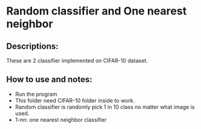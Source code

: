 # Random classifier and One nearest neighbor
## Descriptions:
These are 2 classifier implemented on CIFAR-10 dataset.
## How to use and notes:
- Run the program
- This folder need CIFAR-10 folder inside to work.
- Random classifier is randomly pick 1 in 10 class no matter what image is used.
- 1-nn: one nearest neighbor classifier

